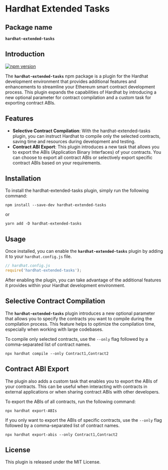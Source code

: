 # Hardhat Extended Tasks

## Package name

**`hardhat-extended-tasks`**

## Introduction

[![npm version](https://badge.fury.io/js/hardhat-extended-tasks.svg)](https://badge.fury.io/js/hardhat-extended-tasks)

The **`hardhat-extended-tasks`** npm package is a plugin for the Hardhat development environment that provides additional features and enhancements to streamline your Ethereum smart contract development process. This plugin expands the capabilities of Hardhat by introducing a new optional parameter for contract compilation and a custom task for exporting contract ABIs.

## Features

- **Selective Contract Compilation**: With the hardhat-extended-tasks plugin, you can instruct Hardhat to compile only the selected contracts, saving time and resources during development and testing.
- **Contract ABI Export**: This plugin introduces a new task that allows you to export the ABIs (Application Binary Interfaces) of your contracts. You can choose to export all contract ABIs or selectively export specific contract ABIs based on your requirements.

## Installation

To install the hardhat-extended-tasks plugin, simply run the following command:

```shell
npm install --save-dev hardhat-extended-tasks
```

or
```shell
yarn add -D hardhat-extended-tasks
```

## Usage

Once installed, you can enable the **`hardhat-extended-tasks`** plugin by adding it to your `hardhat.config.js` file.

```Javascript
// hardhat.config.js
require('hardhat-extended-tasks');
```

After enabling the plugin, you can take advantage of the additional features it provides within your Hardhat development environment.

## Selective Contract Compilation

The **`hardhat-extended-tasks`** plugin introduces a new optional parameter that allows you to specify the contracts you want to compile during the compilation process. This feature helps to optimize the compilation time, especially when working with large codebases.

To compile only selected contracts, use the `--only` flag followed by a comma-separated list of contract names.

```shell
npx hardhat compile --only Contract1,Contract2
```

## Contract ABI Export

The plugin also adds a custom task that enables you to export the ABIs of your contracts. This can be useful when interacting with contracts in external applications or when sharing contract ABIs with other developers.

To export the ABIs of all contracts, run the following command:

```shell
npx hardhat export-ABIs
```

If you only want to export the ABIs of specific contracts, use the `--only` flag followed by a comma-separated list of contract names.

```shell
npx hardhat export-abis --only Contract1,Contract2
```

## License

This plugin is released under the MIT License.